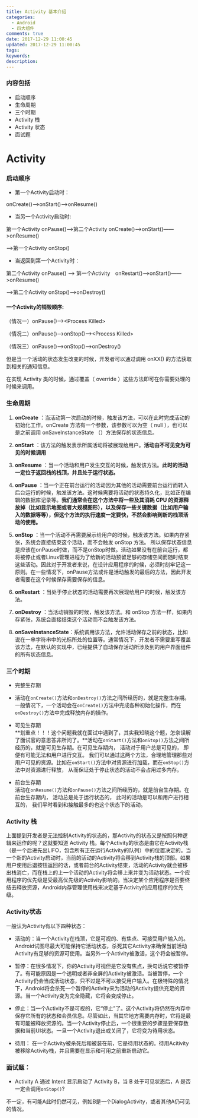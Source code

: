 ```yaml
---
title: Activity 基本介绍
categories:
  - Android
  - 四大组件
comments: true
date: 2017-12-29 11:00:45
updated: 2017-12-29 11:00:45
tags:
keywords:
description:
---
```


### 内容包括

- 启动顺序
- 生命周期
- 三个时期
- Activity 栈
- Activity 状态
- 面试题

<!-- more -->

# Activity

### 启动顺序

* 第一个Activity启动时：

onCreate()——&gt;onStart()——&gt;onResume()

* 当另一个Activity启动时:

第一个Activity onPause()——&gt;第二个Activity onCreate()——&gt;onStart()——&gt;onResume()

——&gt;第一个Activity onStop()

* 当返回到第一个Activity时：

第二个Activity onPause() ——&gt; 第一个Activity　onRestart()——&gt;onStart()——&gt;onResume()

——&gt;第二个Activity onStop()——&gt;onDestroy()

#### 一个Activity的销毁顺序:

（情况一）onPause()——&gt;&lt;Process Killed&gt;

（情况二）onPause()——&gt;onStop()——&gt;&lt;Process Killed&gt;

（情况三）onPause()——&gt;onStop()——&gt;onDestroy()

但是当一个活动的状态发生改变的时候，开发者可以通过调用 onXX() 的方法获取到相关的通知信息。

在实现 Activity 类的时候，通过覆盖（ override ）这些方法即可在你需要处理的时候来调用。

### 生命周期

1. **onCreate** ：当活动第一次启动的时候，触发该方法，可以在此时完成活动的初始化工作。onCreate 方法有一个参数，该参数可以为空（ null ），也可以是之前调用 onSaveInstanceState （）方法保存的状态信息。
2. **onStart** ：该方法的触发表示所属活动将被展现给用户。**活动由不可见变为可见的时候调用**
3. **onResume** ：当一个活动和用户发生交互的时候，触发该方法。**此时的活动一定位于返回栈的栈顶，并且处于运行状态。**
4. **onPause** ：当一个正在前台运行的活动因为其他的活动需要前台运行而转入后台运行的时候，触发该方法。这时候需要将活动的状态持久化，比如正在编辑的数据库记录等。**我们通常会在这个方法中将一些及其消耗 CPU 的资源释放掉（比如显示地图或者大规模图形），以及保存一些关键数据（比如用户输入的数据等等），但这个方法的执行速度一定要快，不然会影响到新的栈顶活动的使用。**
5. **onStop** ：当一个活动不再需要展示给用户的时候，触发该方法。如果内存紧张，系统会直接结束这个活动，而不会触发 onStop 方法。 所以保存状态信息是应该在onPause时做，而不是onStop时做。活动如果没有在前台运行，都将被停止或者Linux管理进程为了给新的活动预留足够的存储空间而随时结束这些活动。因此对于开发者来说，在设计应用程序的时候，必须时刻牢记这一原则。在一些情况下，onPause方法或许是活动触发的最后的方法，因此开发者需要在这个时候保存需要保存的信息。
6. **onRestart** ：当处于停止状态的活动需要再次展现给用户的时候，触发该方法。
7. **onDestroy** ：当活动销毁的时候，触发该方法。和 onStop 方法一样，如果内存紧张，系统会直接结束这个活动而不会触发该方法。

8. **onSaveInstanceState**：系统调用该方法，允许活动保存之前的状态，比如说在一串字符串中的光标所处的位置等。通常情况下，开发者不需要重写覆盖该方法，在默认的实现中，已经提供了自动保存活动所涉及到的用户界面组件的所有状态信息。

### 三个时期

* 完整生存期  

* 活动在`onCreate()`方法和`onDestroy()`方法之间所经历的，就是完整生存期。一般情况下，一个活动会在`onCreate()`方法中完成各种初始化操作，而在`onDestroy()`方法中完成释放内存的操作。

* 可见生存期  
  **划重点！！！这个问题我就在面试中遇到了，其实我知晓这个题，怎奈误解了面试官的意思答非所问了。**活动在`onStart()`方法和`onStop()`方法之间所经历的，就是可见生存期。在可见生存期内， 活动对于用户总是可见的， 即便有可能无法和用户进行交互。 我们可以通过这两个方法，合理地管理那些对用户可见的资源。比如在`onStart()`方法中对资源进行加载，而在`onStop()`方法中对资源进行释放， 从而保证处于停止状态的活动不会占用过多内存。

* 前台生存期  
  活动在`onResume()`方法和`onPause()`方法之间所经历的，就是前台生存期。在前台生存期内， 活动总是处于运行状态的， 此时的活动是可以和用户进行相互的， 我们平时看到和接触最多的也这个状态下的活动。

### Activity 栈

上面提到开发者是无法控制Activity的状态的，那Activity的状态又是按照何种逻辑来运作的呢？这就要知道 Activity 栈。每个Activity的状态是由它在Activity栈（是一个后进先出LIFO，包含所有正在运行Activity的队列）中的位置决定的。当一个新的Activity启动时，当前的活动的Activity将会移到Activity栈的顶部。如果用户使用后退按钮返回的话，或者前台的Activity结束，活动的Activity就会被移出栈消亡，而在栈上的上一个活动的Activity将会移上来并变为活动状态。一个应用程序的优先级是受最高优先级的Activity影响的。当决定某个应用程序是否要终结去释放资源，Android内存管理使用栈来决定基于Activity的应用程序的优先级。

### Activity状态

一般认为Activity有以下四种状态：

* 活动的：当一个Activity在栈顶，它是可视的、有焦点、可接受用户输入的。Android试图尽最大可能保持它活动状态，杀死其它Activity来确保当前活动Activity有足够的资源可使用。当另外一个Activity被激活，这个将会被暂停。

* 暂停：在很多情况下，你的Activity可视但是它没有焦点，换句话说它被暂停了。有可能原因是一个透明或者非全屏的Activity被激活。当被暂停，一个Activity仍会当成活动状态，只不过是不可以接受用户输入。在极特殊的情况下，Android将会杀死一个暂停的Activity来为活动的Activity提供充足的资源。当一个Activity变为完全隐藏，它将会变成停止。

* 停止：当一个Activity不是可视的，它“停止”了。这个Activity将仍然在内存中保存它所有的状态和会员信息。尽管如此，当其它地方需要内存时，它将是最有可能被释放资源的。当一个Activity停止后，一个很重要的步骤是要保存数据和当前UI状态。一旦一个Activity退出或关闭了，它将变为待用状态。

* 待用： 在一个Activity被杀死后和被装在前，它是待用状态的。待用Acitivity被移除Activity栈，并且需要在显示和可用之前重新启动它。

### 面试题：

* Activity A 通过 Intent 显示启动了 Activity B，当 B 处于可见状态后，A 是否一定会调用`onStop()`?

不一定，有可能A此时仍然可见，例如B是一个DialogActivity，或者其他A仍可见的情况。



